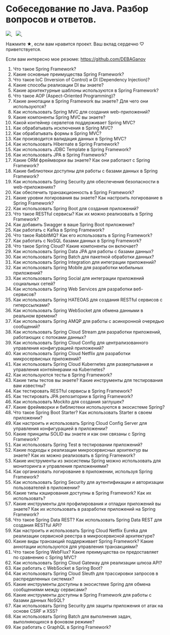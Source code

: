 # Cобеседование по Java. Разбор вопросов и ответов.


<a href="https://mc.yandex.ru/pixel/8711235002931986822?rnd=%aw_random%">
    <img src="https://mc.yandex.ru/pixel/8711235002931986822?rnd=%aw_random%" />        
  </a>&nbsp;&nbsp;
<a href="https://mc.yandex.ru/watch/92801430">
    <img src="https://mc.yandex.ru/watch/92801430" />        
  </a>&nbsp;&nbsp;


Нажмите ★, если вам нравится проект. Ваш вклад сердечно ♡ приветствуется.

Если вам интересно мое резюме: https://github.com/DEBAGanov



1. Что такое Spring Framework?
2. Какие основные преимущества Spring Framework?
3. Что такое IoC (Inversion of Control) и DI (Dependency Injection)?
4. Какие способы реализации DI вы знаете?
5. Какие архитектурные шаблоны используются в Spring Framework?
6. Что такое AOP (Aspect-Oriented Programming)?
7. Какие аннотации в Spring Framework вы знаете? Для чего они используются?
8. Как использовать Spring MVC для создания web-приложений?
9. Какие компоненты Spring MVC вы знаете?
10. Какой контейнер сервлетов поддерживает Spring MVC?
11. Как обрабатывать исключения в Spring MVC?
12. Как обрабатывать формы в Spring MVC?
13. Как производится валидация данных в Spring MVC?
14. Как использовать Hibernate в Spring Framework?
15. Как использовать JDBC Template в Spring Framework?
16. Как использовать JPA в Spring Framework?
17. Какие ORM фреймворки вы знаете? Как они работают с Spring Framework?
18. Какие библиотеки доступны для работы с базами данных в Spring Framework?
19. Как использовать Spring Security для обеспечения безопасности в web-приложениях?
20. Как обеспечить транзакционность в Spring Framework?
21. Какие уровни логирования вы знаете? Как настроить логирование в Spring Framework?
22. Как использовать Spring Boot для создания приложений?
23. Что такое RESTful сервисы? Как их можно реализовать в Spring Framework?
24. Как добавить Swagger в ваше Spring Boot приложение?
25. Как работать с Kafka в Spring Framework?
26. Что такое RabbitMQ? Как его использовать в Spring Framework?
27. Как работать с NoSQL базами данных в Spring Framework?
28. Что такое Spring Cloud? Какие компоненты он включает?
29. Как использовать Spring Data JPA для работы с базами данных?
30. Как использовать Spring Batch для пакетной обработки данных?
31. Как использовать Spring Integration для интеграции приложений?
32. Как использовать Spring Mobile для разработки мобильных приложений?
33. Как использовать Spring Social для интеграции приложений социальных сетей?
34. Как использовать Spring Web Services для разработки веб-сервисов?
35. Как использовать Spring HATEOAS для создания RESTful сервисов с гиперссылками?
36. Как использовать Spring WebSocket для обмена данными в реальном времени?
37. Как использовать Spring AMQP для работы с асинхронной очередью сообщений?
38. Как использовать Spring Cloud Stream для разработки приложений, работающих с потоками данных?
39. Как использовать Spring Cloud Config для централизованного управления конфигурацией приложений?
40. Как использовать Spring Cloud Netflix для разработки микросервисных приложений?
41. Как использовать Spring Cloud Kubernetes для развертывания и управления контейнерами на Kubernetes?
42. Как используются тесты в Spring Framework?
43. Какие типы тестов вы знаете? Какие инструменты для тестирования вам известны?
44. Как тестировать RESTful сервисы в Spring Framework?
45. Как тестировать JPA репозитории в Spring Framework?
46. Как использовать Mockito для создания заглушек?
47. Какие фреймворки и библиотеки используются в экосистеме Spring?
48. Что такое Spring Boot Starter? Как использовать Starter в своем приложении?
49. Как настроить и использовать Spring Cloud Config Server для управления конфигурацией в приложении?
50. Какие принципы SOLID вы знаете и как они связаны с Spring Framework?
51. Как использовать Spring Test в тестировании приложений?
52. Какие подходы к реализации микросервисных архитектур вы знаете? Как их можно реализовать в Spring Framework?
53. Какие инструменты из экосистемы Spring можно использовать для мониторинга и управления приложениями?
54. Как организовать логирование в приложении, используя Spring Framework?
55. Как использовать Spring Security для аутентификации и авторизации пользователей в приложении?
56. Какие типы кэширования доступны в Spring Framework? Как их использовать?
57. Какие инструменты для профилирования и отладки приложений вы знаете? Как их использовать в разработке приложений на Spring Framework?
58. Что такое Spring Data REST? Как использовать Spring Data REST для создания RESTful API?
59. Как настроить и использовать Spring Cloud Netflix Eureka для реализации сервисной реестра в микросервисной архитектуре?
60. Какие виды транзакций поддерживает Spring Framework? Какие аннотации используются для управления транзакциями?
61. Что такое Spring WebFlux? Какие преимущества он предоставляет по сравнению с Spring MVC?
62. Как использовать Spring Cloud Gateway для реализации шлюза API?
63. Как работать с WebSocket в Spring Boot?
64. Как использовать Spring Cloud Sleuth для трассировки запросов в распределенных системах?
65. Какие инструменты доступны в экосистеме Spring для обмена сообщениями между сервисами?
66. Какие инструменты доступны в Spring Framework для работы с базами данных NoSQL?
67. Как использовать Spring Security для защиты приложения от атак на основе CSRF и XSS?
68. Как использовать Spring Batch для выполнения задач, выполняющихся в фоновом режиме?
69. Как работать с GraphQL в Spring Framework?
